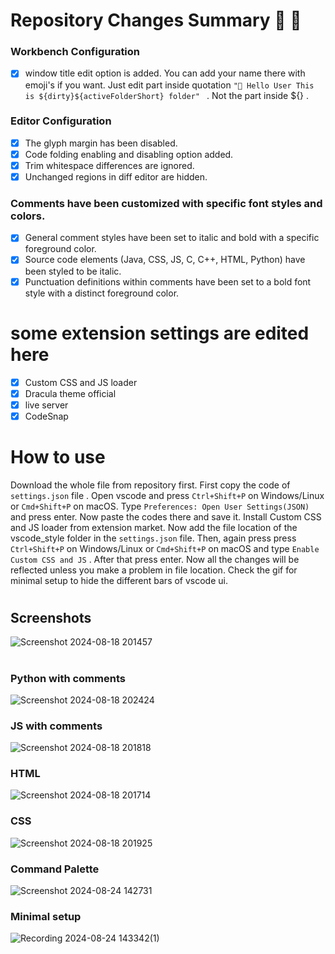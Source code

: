 # Repository Changes Summary :tada: :tada:


### Workbench Configuration

  - [x] window title edit option is added. You can add your name there with emoji's if you want. Just edit part inside quotation ```"🫡 Hello User This is ${dirty}${activeFolderShort} folder" ```   . Not the part inside ${}
.
### Editor Configuration

  - [x] The glyph margin has been disabled.
  - [x] Code folding enabling and disabling option added.
  - [x] Trim whitespace differences are ignored.
  - [x] Unchanged regions in diff editor are hidden.

### Comments have been customized with specific font styles and colors.

  - [x] General comment styles have been set to italic and bold with a specific foreground color.
  - [x] Source code elements (Java, CSS, JS, C, C++, HTML, Python) have been styled to be italic.
  - [x] Punctuation definitions within comments have been set to a bold font style with a distinct foreground color.

# some extension settings are edited here
  - [x] Custom CSS and JS loader
  - [x] Dracula theme official
  - [x] live server
  - [x] CodeSnap

# How to use
Download the whole file from repository first. First copy the code of `settings.json` file . Open vscode and press `Ctrl+Shift+P` on Windows/Linux or `Cmd+Shift+P` on macOS. Type `Preferences:
Open User Settings(JSON)` and press enter. Now paste the codes there and save it. Install Custom CSS and JS loader from extension market. Now add the file location of the vscode_style folder in the `settings.json` file. Then, again press press `Ctrl+Shift+P` on Windows/Linux or `Cmd+Shift+P` on macOS and type `Enable Custom CSS and JS` . After that press enter. Now all the changes will be reflected unless you make a problem in file location. Check the gif for minimal setup to hide the different bars of vscode ui. 

#
## Screenshots

![Screenshot 2024-08-18 201457](https://github.com/user-attachments/assets/e8fadbac-b36f-46e1-86fd-2954c4a9777d)
#
### Python with comments
![Screenshot 2024-08-18 202424](https://github.com/user-attachments/assets/ff9208ae-3533-4057-b8ae-6c1195da958c)
### JS with comments
![Screenshot 2024-08-18 201818](https://github.com/user-attachments/assets/cba0aed0-fbed-475d-b6df-07633649a420)
### HTML 
![Screenshot 2024-08-18 201714](https://github.com/user-attachments/assets/9a51ae1e-4a91-4efc-b15c-2fff923612c3)
### CSS 
![Screenshot 2024-08-18 201925](https://github.com/user-attachments/assets/f53716d8-d968-45ad-93f9-09e3137c73bf)

### Command Palette
![Screenshot 2024-08-24 142731](https://github.com/user-attachments/assets/1920e743-c17a-4c75-8eac-de905d9c91a8)
### Minimal setup
![Recording 2024-08-24 143342(1)](https://github.com/user-attachments/assets/a21fcf39-02eb-470e-bc53-66eff975fea4)





